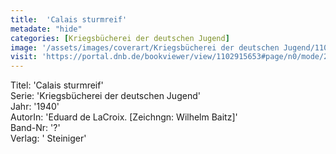 ```yaml
---
title:  'Calais sturmreif'
metadate: "hide"
categories: [Kriegsbücherei der deutschen Jugend]
image: '/assets/images/coverart/Kriegsbücherei der deutschen Jugend/1102915653_00000010.jpg'
visit: 'https://portal.dnb.de/bookviewer/view/1102915653#page/n0/mode/2up'
---
```

Titel: 'Calais sturmreif' <br>
Serie: 'Kriegsbücherei der deutschen Jugend' <br>
Jahr: '1940' <br>
AutorIn: 'Eduard de LaCroix. [Zeichngn: Wilhelm Baitz]' <br>
Band-Nr: '?' <br>
Verlag: ' Steiniger'